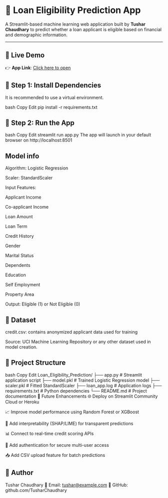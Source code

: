 # 🏦 Loan Eligibility Prediction App

A Streamlit-based machine learning web application built by **Tushar Chaudhary** to predict whether a loan applicant is eligible based on financial and demographic information.

---

## 🚀 Live Demo

👉 **App Link**: [Click here to open](https://loaneligibilityprediction-bh9h9h8nb3bvawhdxovezq.streamlit.app/)



## 🔁 Step 1: Install Dependencies
It is recommended to use a virtual environment.

bash
Copy
Edit
pip install -r requirements.txt

## 🔁 Step 2: Run the App
bash
Copy
Edit
streamlit run app.py
The app will launch in your default browser on http://localhost:8501

##  Model info
Algorithm: Logistic Regression

Scaler: StandardScaler

Input Features:

Applicant Income

Co-applicant Income

Loan Amount

Loan Term

Credit History

Gender

Marital Status

Dependents

Education

Self Employment

Property Area

Output: Eligible (1) or Not Eligible (0)


## 🔁 Dataset
credit.csv: contains anonymized applicant data used for training

Source: UCI Machine Learning Repository
or any other dataset used in model creation.

## 🔁 Project Structure
bash
Copy
Edit
Loan_Eligibility_Prediction/
├── app.py              # Streamlit application script
├── model.pkl           # Trained Logistic Regression model
├── scaler.pkl          # Fitted StandardScaler
├── loan_app.log        # Application logs
├── requirements.txt    # Python dependencies
└── README.md           # Project documentation
🎯 Future Enhancements
🌐 Deploy on Streamlit Community Cloud or Heroku

📈 Improve model performance using Random Forest or XGBoost

🧾 Add interpretability (SHAP/LIME) for transparent predictions

📊 Connect to real-time credit scoring APIs

🔐 Add authentication for secure multi-user access

📥 Add CSV upload feature for batch predictions


## 🔁 Author
Tushar Chaudhary
📧 Email: tushar@example.com
🔗 GitHub: github.com/TusharChaudhary

